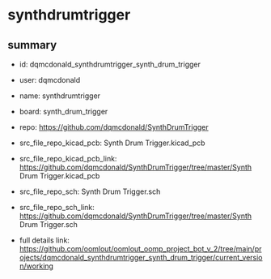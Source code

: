 # synthdrumtrigger
 
## summary 
* id: dqmcdonald_synthdrumtrigger_synth_drum_trigger
* user: dqmcdonald
* name: synthdrumtrigger
* board: synth_drum_trigger
* repo: https://github.com/dqmcdonald/SynthDrumTrigger
* src_file_repo_kicad_pcb: Synth Drum Trigger.kicad_pcb
* src_file_repo_kicad_pcb_link: https://github.com/dqmcdonald/SynthDrumTrigger/tree/master/Synth Drum Trigger.kicad_pcb


* src_file_repo_sch: Synth Drum Trigger.sch
* src_file_repo_sch_link: https://github.com/dqmcdonald/SynthDrumTrigger/tree/master/Synth Drum Trigger.sch
* full details link: https://github.com/oomlout/oomlout_oomp_project_bot_v_2/tree/main/projects/dqmcdonald_synthdrumtrigger_synth_drum_trigger/current_version/working  







